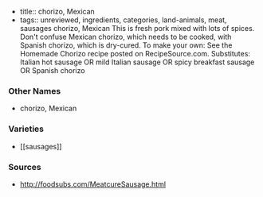 - title:: chorizo, Mexican
- tags:: unreviewed, ingredients, categories, land-animals, meat, sausages
chorizo, Mexican This is fresh pork mixed with lots of spices. Don't confuse Mexican chorizo, which needs to be cooked, with Spanish chorizo, which is dry-cured. To make your own: See the Homemade Chorizo recipe posted on RecipeSource.com. Substitutes: Italian hot sausage OR mild Italian sausage OR spicy breakfast sausage OR Spanish chorizo

### Other Names

* chorizo, Mexican

### Varieties

* [[sausages]]

### Sources
* http://foodsubs.com/MeatcureSausage.html

